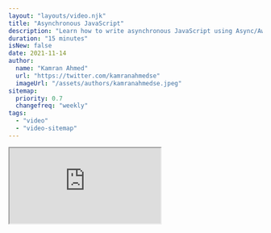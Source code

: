 ```yaml
---
layout: "layouts/video.njk"
title: "Asynchronous JavaScript"
description: "Learn how to write asynchronous JavaScript using Async/Await"
duration: "15 minutes"
isNew: false
date: 2021-11-14
author:
  name: "Kamran Ahmed"
  url: "https://twitter.com/kamranahmedse"
  imageUrl: "/assets/authors/kamranahmedse.jpeg"
sitemap:
  priority: 0.7
  changefreq: "weekly"
tags:
  - "video"
  - "video-sitemap"
---
```


<iframe class="w-full aspect-video mb-5" src="https://www.youtube.com/embed/VyIK6SV5f7o" title="Asynchronous JavaScript"></iframe>
